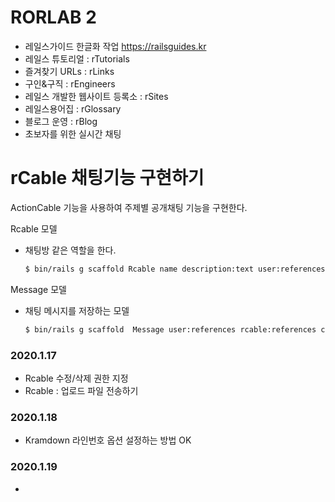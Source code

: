 # RORLAB 2

- 레일스가이드 한글화 작업 https://railsguides.kr
- 레일스 튜토리얼 : rTutorials
- 즐겨찾기 URLs : rLinks
- 구인&구직 : rEngineers
- 레일스 개발한 웹사이트 등록소 : rSites
- 레일스용어집 : rGlossary
- 블로그 운영 : rBlog
- 초보자를 위한 실시간 채팅

# rCable 채팅기능 구현하기

ActionCable 기능을 사용하여 주제별 공개채팅 기능을 구현한다.

Rcable 모델

- 채팅방 같은 역할을 한다.

  ```bash
  $ bin/rails g scaffold Rcable name description:text user:references
  ```

Message 모델

- 채팅 메시지를 저장하는 모델

  ```bash
  $ bin/rails g scaffold  Message user:references rcable:references content:text
  ```

### 2020.1.17

- Rcable 수정/삭제 권한 지정
- Rcable : 업로드 파일 전송하기

### 2020.1.18

- Kramdown 라인번호 옵션 설정하는 방법 OK

### 2020.1.19

- 
